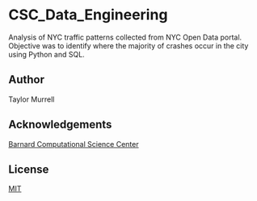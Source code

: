 # CSC_Data_Engineering

Analysis of NYC traffic patterns collected from NYC Open Data portal. Objective was to identify where the majority of crashes occur in the city using Python and SQL.

## Author
Taylor Murrell

## Acknowledgements
[Barnard Computational Science Center](https://csc.barnard.edu/)

## License
[MIT](https://choosealicense.com/licenses/mit/)
